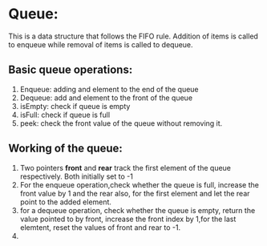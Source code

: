 # Queue:

This is a data structure that follows the FIFO rule. Addition of items is called to enqueue while removal of items is called to dequeue.

## Basic queue operations:

1. Enqueue: adding and element to the end of the queue
2. Dequeue: add and element to the front of the queue
3. isEmpty: check if queue is empty
4. isFull: check if queue is full
5. peek: check the front value of the queue without removing it.

## Working of the queue:
1. Two pointers **front** and **rear** track the first element of the queue respectively. Both initially set to -1
2. For the enqueue operation,check whether the queue is full,  increase the front value by 1 and the rear also, for the first element and let the rear point to the added element.
3. for a dequeue operation, check whether the queue is empty, return the value pointed to by front, increase the front index by 1,for the last elemtent, reset the values of front and rear to -1.
4. 
